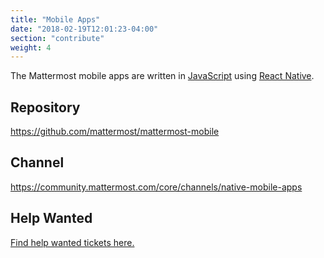 ```yaml
---
title: "Mobile Apps"
date: "2018-02-19T12:01:23-04:00"
section: "contribute"
weight: 4
---
```


The Mattermost mobile apps are written in [JavaScript](https://developer.mozilla.org/en-US/docs/Web/JavaScript) using [React Native](https://facebook.github.io/react-native/).

## Repository

https://github.com/mattermost/mattermost-mobile

## Channel

https://community.mattermost.com/core/channels/native-mobile-apps

## Help Wanted

[Find help wanted tickets here.](https://mattermost.com/pl/help-wanted-mattermost-mobile)
